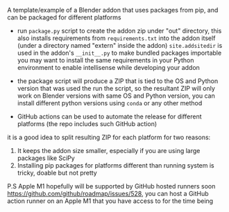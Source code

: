 A template/example of a Blender addon that uses packages from pip, and can be packaged for different platforms

- run `package.py` script to create the addon zip under "out" directory,
this also installs requirements from `requirements.txt` into the addon itself (under a directory named "extern" inside the addon)
`site.addsitedir` is used in the addon's `__init__.py` to make bundled packages importable
you may want to install the same requirements in your Python environment to enable intellisense while developing your addon

- the package script will produce a ZIP that is tied to the OS and Python version that was used the run the script,
so the resultant ZIP will only work on Blender versions with same OS and Python version,
you can install different python versions using `conda` or any other method

- GitHub actions can be used to automate the release for different platforms (the repo includes such GitHub action)

it is a good idea to split resulting ZIP for each platform for two reasons:
1) It keeps the addon size smaller, especially if you are using large packages like SciPy
2) Installing pip packages for platforms different than running system is tricky, doable but not pretty

P.S Apple M1 hopefully will be supported by GitHub hosted runners soon <https://github.com/github/roadmap/issues/528>,
you can host a GitHub action runner on an Apple M1 that you have access to for the time being
